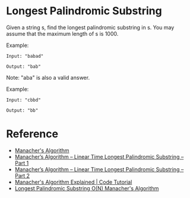 # Longest Palindromic Substring

Given a string s, find the longest palindromic substring in s. You may assume that the maximum length of s is 1000.

Example:

```
Input: "babad"

Output: "bab"
```

Note: "aba" is also a valid answer.

Example:

```
Input: "cbbd"

Output: "bb"
```

# Reference

*   [Manacher's Algorithm](https://www.hackerrank.com/topics/manachers-algorithm)
*   [Manacher’s Algorithm – Linear Time Longest Palindromic Substring – Part 1](http://www.geeksforgeeks.org/manachers-algorithm-linear-time-longest-palindromic-substring-part-1/)
*   [Manacher’s Algorithm – Linear Time Longest Palindromic Substring – Part 2](http://www.geeksforgeeks.org/manachers-algorithm-linear-time-longest-palindromic-substring-part-2/)
*   [Manacher's Algorithm Explained | Code Tutorial](https://www.youtube.com/watch?v=kbUiR5YWUpQ)
*   [Longest Palindromic Substring O(N) Manacher's Algorithm](https://www.youtube.com/watch?v=nbTSfrEfo6M)
